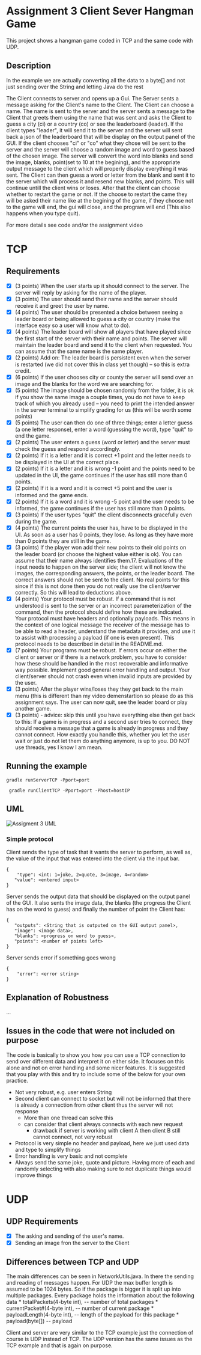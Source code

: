 # Assignment 3 Client Sever Hangman Game
This project shows a hangman game coded in TCP and the same code with UDP. 

## Description

In the example we are actually converting all the data to a byte[] and not just sending over the String and letting Java do the rest

The Client connects to server and opens up a Gui. The Server sents a message asking for the Client's name to the Client. The Client can choose a name. The name is sent to the server and the server sents a message to the Client that greets them using the name that was sent and asks the Client to guess a city (ci) or a country (co) or see the leaderboard (leader). If the client types "leader", it will send it to the server and the server will sent back a json of the leaderboard that will be display on the output panel of the GUI. If the client chooses "ci" or "co" what they chose will be sent to the server and the server will choose a random image and word to guess based of the chosen image. The server will convert the word into blanks and send the image, blanks, point(set to 10 at the begining), and the appropriate output message to the client which will properly display everything it was sent. The Client can then guess a word or letter from the blank and sent it to the server which will process it and resend new blanks, and points. This will continue untill the client wins or loses. After that the client can choose whether to restart the game or not. If the choose to restart the came they will be asked their name like at the begining of the game, if they choose not to the game will end, the gui will close, and the program will end (This also happens when you type quit). 

For more details see code and/or the assignment video


# TCP

## Requirements

- [X] (3 points) When the user starts up it should connect to the server. The server will
reply by asking for the name of the player.
- [X] (3 points) The user should send their name and the server should receive it and greet
the user by name.
- [X] (4 points) The user should be presented a choice between seeing a leader board or
being allowed to guess a city or country (make the interface easy so a user will know
what to do).
- [X] (4 points) The leader board will show all players that have played since the first
start of the server with their name and points. The server will maintain the leader
board and send it to the client when requested. You can assume that the same name
is the same player.
- [X] (2 points) Add on: The leader board is persistent even when the server is restarted
(we did not cover this in class yet though) – so this is extra credit.
- [X] (6 points) If the user chooses city or county the server will send over an image and
the blanks for the word we are searching for.
- [X] (5 points) The image should be chosen randomly from the folder, it is ok if you show
the same image a couple times, you do not have to keep track of which you already
used – you need to print the intended answer in the server terminal to simplify
grading for us (this will be worth some points)
- [X] (5 points) The user can then do one of three things; enter a letter guess (a one letter
response), enter a word (guessing the word), type "quit" to end the game.
- [X] (2 points) The user enters a guess (word or letter) and the server must check the
guess and respond accordingly.
- [X] (2 points) If it is a letter and it is correct +1 point and the letter needs to be
displayed in the UI at the correct place.
- [X] (2 points) If it is a letter and it is wrong -1 point and the points need to be updated
in the UI, the game continues if the user has still more than 0 points.
- [X] (2 points) If it is a word and it is correct +5 point and the user is informed and the
game ends.
- [X] (2 points) If it is a word and it is wrong -5 point and the user needs to be informed,
the game continues if the user has still more than 0 points.
- [X] (3 points) If the user types "quit" the client disconnects gracefully even during the
game.
- [X] (4 points) The current points the user has, have to be displayed in the UI. As soon
as a user has 0 points, they lose. As long as they have more than 0 points they are
still in the game.
- [X] (3 points) If the player won add their new points to their old points on the leader
board (or choose the highest value either is ok). You can assume that their name
always identifies them.17. Evaluations of the input needs to happen on the server side; the client will not know
the images, the corresponding answers, the points, or the leader board. The correct
answers should not be sent to the client. No real points for this since if this is
not done then you do not really use the client/server correctly. So this will lead to
deductions above.
- [X] (4 points) Your protocol must be robust. If a command that is not understood
is sent to the server or an incorrect parameterization of the command, then the
protocol should define how these are indicated. Your protocol must have headers
and optionally payloads. This means in the context of one logical message the
receiver of the message has to be able to read a header, understand the metadata
it provides, and use it to assist with processing a payload (if one is even present).
This protocol needs to be described in detail in the README.md.
- [X] (7 points) Your programs must be robust. If errors occur on either the client or server
or if there is a network problem, you have to consider how these should be handled
in the most recoverable and informative way possible. Implement good general error
handling and output. Your client/server should not crash even when invalid inputs
are provided by the user.
- [X] (3 points) After the player wins/loses they they get back to the main menu (this
is different than my video demenstartion so please do as this assignment says. The
user can now quit, see the leader board or play another game.
- [X] (3 points) - advice: skip this until you have everything else then get back to this:
If a game is in progress and a second user tries to connect, they should receive a
message that a game is already in progress and they cannot connect. How exactly
you handle this, whether you let the user wait or just do not let them do anything
anymore, is up to you. DO NOT use threads, yes I know I am mean.

## Running the example

`gradle runServerTCP -Pport=port`

` gradle runClientTCP -Pport=port -Phost=hostIP`

## UML
![Assigment 3 UML](https://raw.githubusercontent.com/Muhammad-Fateen2003/Assign3Game/main/Sequence%20Diagram1.png)

### Simple protocol

Client sends the type of task that it wants the server to perform, as well as, the value of the input that was entered into the client via the input bar. 

```
{ 
	"type": <int: 1=joke, 2=quote, 3=image, 4=random>
   "value": <entered input>
}
```
   
Server sends the output data that should be displayed on the output panel of the GUI. It also sents the image data, the blanks (the progress the Client has on the word to guess) and finally the number of point the Client has: 
   
```
{
   "outputs": <String that is outputed on the GUI output panel>, 
   "image": <image data>,
   "blanks": <progress on word to guess>,
   "points": <number of points left> 
}
```
   
Server sends error if something goes wrong

```
{
	"error": <error string> 
}
```

## Explanation of Robustness   
...   
## Issues in the code that were not included on purpose
The code is basically to show you how you can use a TCP connection to send over different data and interpret it on either side. It focuses on this alone and not on error handling and some nicer features.
It is suggested that you play with this and try to include some of the below for your own practice. 

- Not very robust, e.g. user enters String
- Second client can connect to socket but will not be informed that there is already a connection from other client thus the server will not response
	- More than one thread can solve this
	- can consider that client always connects with each new request
		- drawback if server is working with client A then client B still cannot connect, not very robust
- Protocol is very simple no header and payload, here we just used data and type to simplify things
- Error handling is very basic and not complete
- Always send the same joke, quote and picture. Having more of each and randomly selecting with also making sure to not duplicate things would improve things



# UDP

## UDP Requirements
- [X] The asking and sending of the user's name.
- [X] Sending an image fron the server to the Client

## Differences between TCP and UDP
The main differences can be seen in NetworkUtils.java. In there the sending and reading of messages happen. For UDP the max buffer length is assumed to be 1024 bytes. So if the package is bigger it is split up into multiple packages. Every package holds the information about the following data
     *   totalPackets(4-byte int),  -- number of total packages
     *   currentPacket#(4-byte int),  -- number of current package
     *   payloadLength(4-byte int), -- length of the payload for this package
     *   payload(byte[]) -- payload

Client and server are very similar to the TCP example just the connection of course is UDP instead of TCP. The UDP version has the same issues as the TCP example and that is again on purpose. 

